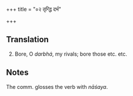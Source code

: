 +++
title = "०२ तृन्द्धि दर्भ"

+++
## Translation
2. Bore, O *darbhá*, my rivals; bore those etc. etc.

## Notes
The comm. glosses the verb with *nāśaya*.
